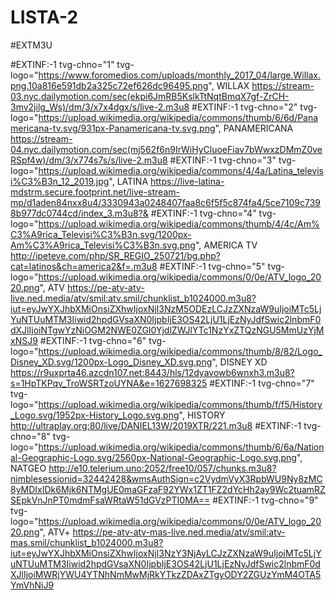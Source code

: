 # LISTA-2

#EXTM3U

#EXTINF:-1 tvg-chno="1" tvg-logo="https://www.foromedios.com/uploads/monthly_2017_04/large.Willax.png.10a816e591db2a325c72ef626dc96495.png", WILLAX
https://stream-03.nyc.dailymotion.com/sec(ekpi6JmRB5KslkTtNqtBmqX7gf-ZrCH-3mv2jilg_Ws)/dm/3/x7x4dgx/s/live-2.m3u8
#EXTINF:-1 tvg-chno="2" tvg-logo="https://upload.wikimedia.org/wikipedia/commons/thumb/6/6d/Panamericana-tv.svg/931px-Panamericana-tv.svg.png", PANAMERICANA
https://stream-04.nyc.dailymotion.com/sec(mj562f6n9IrWiHyCluoeFiav7bWwxzDMmZ0veRSpf4w)/dm/3/x774s7s/s/live-2.m3u8
#EXTINF:-1 tvg-chno="3" tvg-logo="https://upload.wikimedia.org/wikipedia/commons/4/4a/Latina_televisi%C3%B3n_12_2019.jpg", LATINA
https://live-latina-mdstrm.secure.footprint.net/live-stream-mp/d1aden84nxx8u4/3330943a0248407faa8c6f5f5c874fa4/5ce7109c7398b977dc0744cd/index_3.m3u8?&
#EXTINF:-1 tvg-chno="4" tvg-logo="https://upload.wikimedia.org/wikipedia/commons/thumb/4/4c/Am%C3%A9rica_Televisi%C3%B3n.svg/1200px-Am%C3%A9rica_Televisi%C3%B3n.svg.png", AMERICA TV
http://ipeteve.com/php/SR_REGIO_250721/bg.php?cat=latinos&ch=america2&f=.m3u8
#EXTINF:-1 tvg-chno="5" tvg-logo="https://upload.wikimedia.org/wikipedia/commons/0/0e/ATV_logo_2020.png", ATV
https://pe-atv-atv-live.ned.media/atv/smil:atv.smil/chunklist_b1024000.m3u8?iut=eyJwYXJhbXMiOnsiZXhwIjoxNjI3NzM5ODEzLCJzZXNzaW9uIjoiMTc5LjYuNTUuMTM3Iiwid2hpdGVsaXN0IjpbIjE3OS42LjU1LjEzNyJdfSwic2lnbmF0dXJlIjoiNTgwYzNiOGM2NWE0ZGI0YjdlZWJlYTc1NzYxZTQzNGU5MmUzYjMxNSJ9
#EXTINF:-1 tvg-chno="6" tvg-logo="https://upload.wikimedia.org/wikipedia/commons/thumb/8/82/Logo_Disney_XD.svg/1200px-Logo_Disney_XD.svg.png", DISNEY XD
https://r9uxprta46.azcdn107.net:8443/hls/12dyavowb6wnxh3.m3u8?s=1HpTKPqv_TroWSRTzoUYNA&e=1627698325
#EXTINF:-1 tvg-chno="7" tvg-logo="https://upload.wikimedia.org/wikipedia/commons/thumb/f/f5/History_Logo.svg/1952px-History_Logo.svg.png", HISTORY
http://ultraplay.org:80/live/DANIEL13W/2019XTR/221.m3u8
#EXTINF:-1 tvg-chno="8" tvg-logo="https://upload.wikimedia.org/wikipedia/commons/thumb/6/6a/National-Geographic-Logo.svg/2560px-National-Geographic-Logo.svg.png", NATGEO
http://e10.telerium.uno:2052/free10/057/chunks.m3u8?nimblesessionid=32442428&wmsAuthSign=c2VydmVyX3RpbWU9Ny8zMC8yMDIxIDk6Mjk6NTMgUE0maGFzaF92YWx1ZT1FZ2dYcHh2ay9Wc2tuamRZSEpkVnJnPT0mdmFsaWRtaW51dGVzPTI0MA==
#EXTINF:-1 tvg-chno="9" tvg-logo="https://upload.wikimedia.org/wikipedia/commons/0/0e/ATV_logo_2020.png", ATV+
https://pe-atv-atv-mas-live.ned.media/atv/smil:atv-mas.smil/chunklist_b1024000.m3u8?iut=eyJwYXJhbXMiOnsiZXhwIjoxNjI3NzY3NjAyLCJzZXNzaW9uIjoiMTc5LjYuNTUuMTM3Iiwid2hpdGVsaXN0IjpbIjE3OS42LjU1LjEzNyJdfSwic2lnbmF0dXJlIjoiMWRjYWU4YTNhNmMwMjRkYTkzZDAxZTgyODY2ZGUzYmM4OTA5YmVhNiJ9
